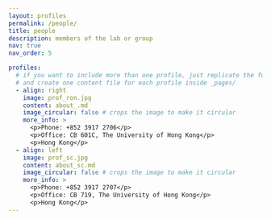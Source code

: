 ```yaml
---
layout: profiles
permalink: /people/
title: people
description: members of the lab or group
nav: true
nav_order: 5

profiles:
  # if you want to include more than one profile, just replicate the following block
  # and create one content file for each profile inside _pages/
  - align: right
    image: prof_ron.jpg
    content: about_.md
    image_circular: false # crops the image to make it circular
    more_info: >
      <p>Phone: +852 3917 2706</p>
      <p>Office: CB 601C, The University of Hong Kong</p>
      <p>Hong Kong</p>
  - align: left
    image: prof_sc.jpg
    content: about_sc.md
    image_circular: false # crops the image to make it circular
    more_info: >
      <p>Phone: +852 3917 2707</p>
      <p>Office: CB 719, The University of Hong Kong</p>
      <p>Hong Kong</p>
---
```


